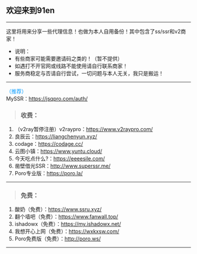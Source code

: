 ## 欢迎来到91en  
--- 
这里将用来分享一些代理信息！也做为本人自用备份！其中包含了ss/ssr和v2商家！  
- 说明：
- 有些商家可能需要邀请码之类的！（暂不提供）  
- 如遇打不开官网或线路不能使用请自行联系商家！     
- 服务商稳定与否请自行尝试，一切问题与本人无关，我只是搬运！  
   
---   
<font color=#0099ff>（推荐）</font>  
MySSR：<a href="https://jsqpro.com/auth/register?aff=1365" target="_blank">https://jsqpro.com/auth/</a>  

> <h3>收费：</h3>     
1. （v2ray暂停注册）v2raypro：<a href="https://www.v2raypro.com/aff.php?aff=3" target="_blank">https://www.v2raypro.com/</a>    
2. 良辰云：<a href="https://liangchenyun.xyz/" target="_blank">https://liangchenyun.xyz/</a>       
3. codage：<a href="https://codage.cc/" target="_blank">https://codage.cc/</a>    
4. 云图小镇：<a href="https://www.yuntu.cloud/" target="_blank">https://www.yuntu.cloud/</a>     
5. 今天吃点什么?：<a href="https://eeeesile.com/" target="_blank">https://eeeesile.com/</a>   
6. 凿壁借光SSR：<a href="http://www.superssr.me/" target="_blank">http://www.superssr.me/</a>  
7. Poro专业版：<a href="https://poro.la/" target="_blank">https://poro.la/</a>   

---  

> <h3>免费：</h3>  
1. 酸奶（免费）：<a href="https://www.ssru.xyz/" target="_blank">https://www.ssru.xyz/</a>  
2. 翻个墙吧（免费）：<a href="https://www.fanwall.top/" target="_blank">https://www.fanwall.top/</a>   
3. ishadowx（免费）：<a href="https://my.ishadowx.net/" target="_blank">https://my.ishadowx.net/</a>  
4. 我想开心上网（免费）：<a href="https://wxkxsw.com/" target="_blank">https://wxkxsw.com/</a>  
5. Poro免费版（免费）：<a href="http://poro.ws/" target="_blank">http://poro.ws/</a>  

--- 
